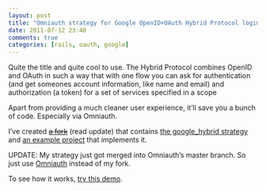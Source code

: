 ```yaml
---
layout: post
title: "Omniauth strategy for Google OpenID+OAuth Hybrid Protocol login"
date: 2011-07-12 23:40
comments: true
categories: [rails, oauth, google]
---
```


Quite the title and quite cool to use. The Hybrid Protocol combines OpenID and OAuth in such a way that with one flow you can ask for authentication (and get someones account information, like name and email) and authorization (a token) for a set of services specified in a scope

Apart from providing a much cleaner user experience, it’ll save you a bunch of code. Especially via Omniauth.

I’ve created [~~a fork~~](https://github.com/boyvanamstel/omniauth/tree/google-hybrid) (read update) that contains [the google_hybrid strategy](https://github.com/boyvanamstel/omniauth/blob/google-hybrid/oa-openid/lib/omniauth/strategies/google_hybrid.rb) and [an example project](https://github.com/boyvanamstel/Google-Hybrid-Omniauth-implementation) that implements it.

UPDATE: My strategy just got merged into Omniauth’s master branch. So just use [Omniauth](https://github.com/intridea/omniauth) instead of my fork.

To see how it works, [try this demo](http://googlehybrid.boyvanamstel.nl/auth/google_hybrid).

